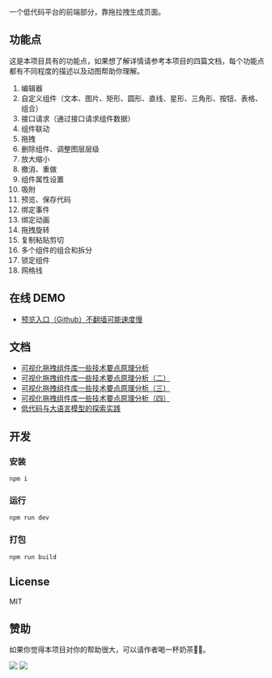 一个低代码平台的前端部分，靠拖拉拽生成页面。

## 功能点

这是本项目具有的功能点，如果想了解详情请参考本项目的四篇文档，每个功能点都有不同程度的描述以及动图帮助你理解。

1. 编辑器
1. 自定义组件（文本、图片、矩形、圆形、直线、星形、三角形、按钮、表格、组合）
1. 接口请求（通过接口请求组件数据）
1. 组件联动
1. 拖拽
1. 删除组件、调整图层层级
1. 放大缩小
1. 撤消、重做
1. 组件属性设置
1. 吸附
1. 预览、保存代码
1. 绑定事件
1. 绑定动画
1. 拖拽旋转
1. 复制粘贴剪切
1. 多个组件的组合和拆分
1. 锁定组件
1. 网格线

## 在线 DEMO

- [预览入口（Github）不翻墙可能速度慢](https://woai3c.github.io/visual-drag-demo)

## 文档

- [可视化拖拽组件库一些技术要点原理分析](https://github.com/woai3c/Front-end-articles/issues/19)
- [可视化拖拽组件库一些技术要点原理分析（二）](https://github.com/woai3c/Front-end-articles/issues/20)
- [可视化拖拽组件库一些技术要点原理分析（三）](https://github.com/woai3c/Front-end-articles/issues/21)
- [可视化拖拽组件库一些技术要点原理分析（四）](https://github.com/woai3c/Front-end-articles/issues/33)
- [低代码与大语言模型的探索实践](https://github.com/woai3c/Front-end-articles/issues/45)

## 开发

### 安装

```
npm i
```

### 运行

```
npm run dev
```

### 打包

```
npm run build
```

## License

MIT

## 赞助

如果你觉得本项目对你的帮助很大，可以请作者喝一杯奶茶🎁😉。

![](https://github.com/woai3c/nand2tetris/blob/master/img/wx.jpg)
![](https://github.com/woai3c/nand2tetris/blob/master/img/zfb.jpg)
